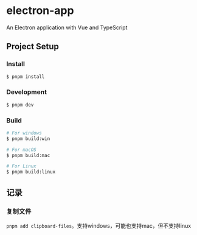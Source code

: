 # electron-app

An Electron application with Vue and TypeScript

## Project Setup

### Install

```bash
$ pnpm install
```

### Development

```bash
$ pnpm dev
```

### Build

```bash
# For windows
$ pnpm build:win

# For macOS
$ pnpm build:mac

# For Linux
$ pnpm build:linux
```

## 记录

### 复制文件

`pnpm add clipboard-files`。支持windows，可能也支持mac，但不支持linux
